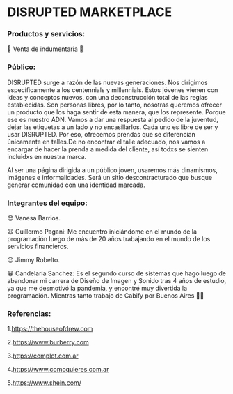 # DISRUPTED MARKETPLACE

### Productos y servicios:

👚 Venta de indumentaria 👕

### Público:

DISRUPTED surge a razón de las nuevas generaciones. Nos dirigimos específicamente a los centennials y millennials. Estos jóvenes vienen con ideas y conceptos nuevos, con una deconstrucción total de las reglas establecidas. Son personas libres, por lo tanto, nosotras queremos ofrecer un producto que los haga sentir de esta manera, que los represente. Porque ese es nuestro ADN.
Vamos a dar una respuesta al pedido de la juventud, dejar las etiquetas a un lado y no encasillarlos. Cada uno es libre de ser y usar DISRUPTED. Por eso, ofrecemos prendas que se diferencian únicamente en talles.De no encontrar el talle adecuado, nos vamos a encargar de hacer la prenda a medida del cliente, así todxs se sienten incluidxs en nuestra marca.



Al ser una página dirigida a un público joven, usaremos más dinamismos, imágenes e informalidades. Será un sitio descontracturado que busque generar comunidad con una identidad marcada.


### Integrantes del equipo:

😊 Vanesa Barrios.

😃 Guillermo Pagani: Me encuentro iniciándome en el mundo de la programación luego de más de 20 años trabajando en el mundo de los servicios financieros.

😉 Jimmy Robelto.

😀 Candelaria Sanchez: Es el segundo curso de sistemas que hago luego de abandonar mi carrera de Diseño de Imagen y Sonido tras 4 años de estudio, ya que me desmotivó la pandemia, y encontré muy divertida la programación. Mientras tanto trabajo de Cabify por Buenos Aires 🤟🏼


### Referencias:

1.https://thehouseofdrew.com

2.https://www.burberry.com

3.https://complot.com.ar

4.https://www.comoquieres.com.ar

5.https://www.shein.com/

